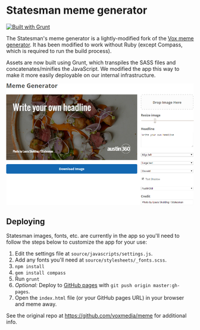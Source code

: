 # Statesman meme generator

[![Built with Grunt](https://cdn.gruntjs.com/builtwith.png)](http://gruntjs.com/)

The Statesman's meme generator is a lightly-modified fork of the [Vox meme generator](https://github.com/voxmedia/meme). It has been modified to work without Ruby (except Compass, which is required to run the build process).

Assets are now built using Grunt, which transpiles the SASS files and concatenates/minifies the JavaScript. We modified the app this way to make it more easily deployable on our internal infrastructure.

![screenshot](readme.png)

## Deploying

Statesman images, fonts, etc. are currently in the app so you'll need to follow the steps below to customize the app for your use:

1. Edit the settings file at `source/javascripts/settings.js`.
2. Add any fonts you'll need at `source/stylesheets/_fonts.scss`.
3. `npm install`
4. `gem install compass`
4. Run `grunt`
5. *Optional:* Deploy to [GitHub pages](https://pages.github.com/) with `git push origin master:gh-pages`.
6. Open the `index.html` file (or your GitHub pages URL) in your browser and meme away.

See the original repo at https://github.com/voxmedia/meme for additional info.
